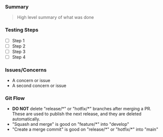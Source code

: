 ### Summary
> High level summary of what was done

### Testing Steps
- [ ] Step 1
- [ ] Step 2
- [ ] Step 3
- [ ] Step 4

### Issues/Concerns
- A concern or issue
- A second concern or issue

### Git Flow
- **DO NOT** delete "release/\*" or "hotfix/\*" branches after merging a PR. These are used to publish the next release, and they are deleted automatically.
- "Squash and merge" is good on "feature/\*" into "develop"
- "Create a merge commit" is good on "release/\*" or "hotfix/\*" into "main"
